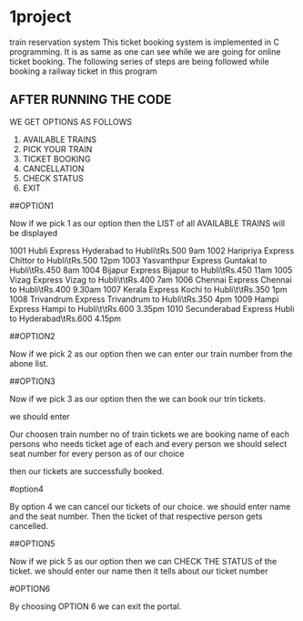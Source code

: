 # 1project
train reservation system
This ticket booking system is implemented in C programming. 
It is as same as one can see while we are going for online ticket booking. The following series of steps are being followed while booking a railway ticket in this program

## AFTER RUNNING THE CODE

WE GET OPTIONS AS FOLLOWS

1. AVAILABLE TRAINS
2. PICK YOUR TRAIN
3.  TICKET BOOKING
4.  CANCELLATION
5.  CHECK STATUS
6.  EXIT




##OPTION1

Now if we pick 1 as our option then the LIST of all AVAILABLE TRAINS will be displayed

1001  Hubli Express          Hyderabad to Hubli\tRs.500    9am
1002  Haripriya Express      Chittor to Hubli\tRs.500      12pm
1003  Yasvanthpur Express    Guntakal to Hubli\tRs.450     8am
1004  Bijapur Express        Bijapur to Hubli\tRs.450      11am
1005  Vizag Express          Vizag to Hubli\t\tRs.400      7am
1006  Chennai Express        Chennai to Hubli\tRs.400      9.30am
1007  Kerala Express         Kochi to Hubli\t\tRs.350      1pm
1008  Trivandrum Express     Trivandrum to Hubli\tRs.350   4pm
1009  Hampi Express          Hampi to Hubli\t\tRs.600      3.35pm
1010  Secunderabad Express   Hubli to Hyderabad\tRs.600    4.15pm





##OPTION2

Now if we pick 2 as our option then we can enter our train number from the abone list.




##OPTION3

Now if we pick 3 as our option then the we can book our trin tickets.

we should enter 

Our choosen train number
no of train tickets we are booking
name of each persons who needs ticket
age of each and every person
we should select seat number for every person as of our choice

then our tickets are successfully booked.



#option4

By option 4 we can cancel our tickets of our choice.
we should enter name and the seat number.
Then the ticket of that respective person gets cancelled.




##OPTION5

Now if we pick 5 as our option then we can CHECK THE STATUS of the ticket.
we should enter our name
then it tells about our ticket number





#OPTION6

By choosing OPTION 6 we can exit the portal.
